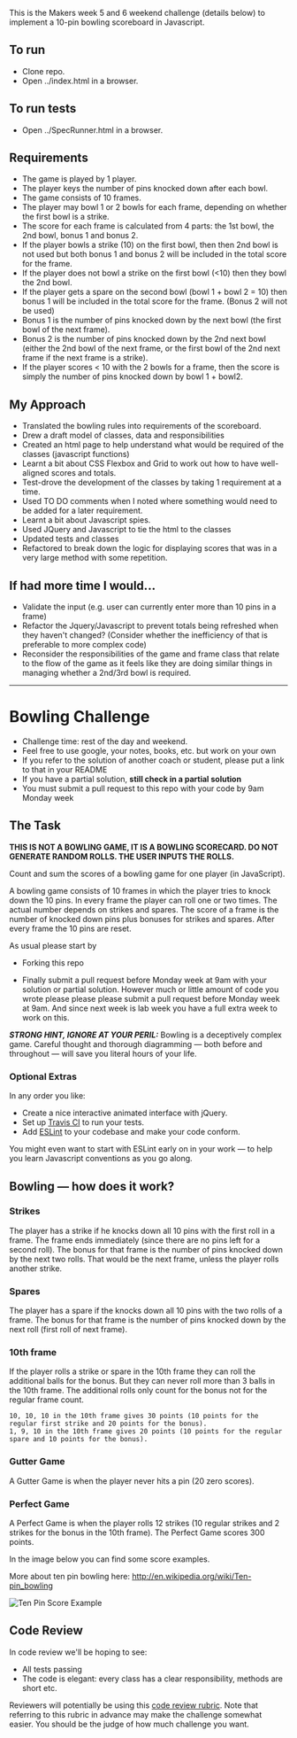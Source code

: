 This is the Makers week 5 and 6 weekend challenge (details below) to implement a 10-pin bowling scoreboard in Javascript.

To run
------
* Clone repo.
* Open ../index.html in a browser.

To run tests
------------
* Open ../SpecRunner.html in a browser.

Requirements
------------
* The game is played by 1 player.
* The player keys the number of pins knocked down after each bowl.
* The game consists of 10 frames.
* The player may bowl 1 or 2 bowls for each frame, depending on whether the first bowl is a strike.
* The score for each frame is calculated from 4 parts: the 1st bowl, the 2nd bowl, bonus 1 and bonus 2.
* If the player bowls a strike (10) on the first bowl, then then 2nd bowl is not used but both bonus 1 and bonus 2 will be included in the total score for the frame.
* If the player does not bowl a strike on the first bowl (<10) then they bowl the 2nd bowl.
* If the player gets a spare on the second bowl (bowl 1 + bowl 2 = 10) then bonus 1 will be included in the total score for the frame. (Bonus 2 will not be used)
* Bonus 1 is the number of pins knocked down by the next bowl (the first bowl of the next frame).
* Bonus 2 is the number of pins knocked down by the 2nd next bowl (either the 2nd bowl of the next frame, or the first bowl of the 2nd next frame if the next frame is a strike).
* If the player scores < 10 with the 2 bowls for a frame, then the score is simply the number of pins knocked down by bowl 1 + bowl2.

My Approach
-----------
* Translated the bowling rules into requirements of the scoreboard.
* Drew a draft model of classes, data and responsibilities
* Created an html page to help understand what would be required of the classes (javascript functions)
* Learnt a bit about CSS Flexbox and Grid to work out how to have well-aligned scores and totals.
* Test-drove the development of the classes by taking 1 requirement at a time.
* Used TO DO comments when I noted where something would need to be added for a later requirement.
* Learnt a bit about Javascript spies.
* Used JQuery and Javascript to tie the html to the classes
* Updated tests and classes 
* Refactored to break down the logic for displaying scores that was in a very large method with some repetition.

If had more time I would...
---------------------------
* Validate the input (e.g. user can currently enter more than 10 pins in a frame)
* Refactor the Jquery/Javascript to prevent totals being refreshed when they haven't changed?  (Consider whether the inefficiency of that is preferable to more complex code)
* Reconsider the responsibilities of the game and frame class that relate to the flow of the game as it feels like they are doing similar things in managing whether a 2nd/3rd bowl is required.


----------------------------------------------------------------------------------------------
Bowling Challenge
=================


* Challenge time: rest of the day and weekend.
* Feel free to use google, your notes, books, etc. but work on your own
* If you refer to the solution of another coach or student, please put a link to that in your README
* If you have a partial solution, **still check in a partial solution**
* You must submit a pull request to this repo with your code by 9am Monday week

## The Task

**THIS IS NOT A BOWLING GAME, IT IS A BOWLING SCORECARD. DO NOT GENERATE RANDOM ROLLS. THE USER INPUTS THE ROLLS.**

Count and sum the scores of a bowling game for one player (in JavaScript).

A bowling game consists of 10 frames in which the player tries to knock down the 10 pins. In every frame the player can roll one or two times. The actual number depends on strikes and spares. The score of a frame is the number of knocked down pins plus bonuses for strikes and spares. After every frame the 10 pins are reset.

As usual please start by

* Forking this repo

* Finally submit a pull request before Monday week at 9am with your solution or partial solution.  However much or little amount of code you wrote please please please submit a pull request before Monday week at 9am.  And since next week is lab week you have a full extra week to work on this.

___STRONG HINT, IGNORE AT YOUR PERIL:___ Bowling is a deceptively complex game. Careful thought and thorough diagramming — both before and throughout — will save you literal hours of your life.

### Optional Extras

In any order you like:

* Create a nice interactive animated interface with jQuery.
* Set up [Travis CI](https://travis-ci.org) to run your tests.
* Add [ESLint](http://eslint.org/) to your codebase and make your code conform.

You might even want to start with ESLint early on in your work — to help you
learn Javascript conventions as you go along.

## Bowling — how does it work?

### Strikes

The player has a strike if he knocks down all 10 pins with the first roll in a frame. The frame ends immediately (since there are no pins left for a second roll). The bonus for that frame is the number of pins knocked down by the next two rolls. That would be the next frame, unless the player rolls another strike.

### Spares

The player has a spare if the knocks down all 10 pins with the two rolls of a frame. The bonus for that frame is the number of pins knocked down by the next roll (first roll of next frame).

### 10th frame

If the player rolls a strike or spare in the 10th frame they can roll the additional balls for the bonus. But they can never roll more than 3 balls in the 10th frame. The additional rolls only count for the bonus not for the regular frame count.

    10, 10, 10 in the 10th frame gives 30 points (10 points for the regular first strike and 20 points for the bonus).
    1, 9, 10 in the 10th frame gives 20 points (10 points for the regular spare and 10 points for the bonus).

### Gutter Game

A Gutter Game is when the player never hits a pin (20 zero scores).

### Perfect Game

A Perfect Game is when the player rolls 12 strikes (10 regular strikes and 2 strikes for the bonus in the 10th frame). The Perfect Game scores 300 points.

In the image below you can find some score examples.

More about ten pin bowling here: http://en.wikipedia.org/wiki/Ten-pin_bowling

![Ten Pin Score Example](images/example_ten_pin_scoring.png)

## Code Review

In code review we'll be hoping to see:

* All tests passing
* The code is elegant: every class has a clear responsibility, methods are short etc.

Reviewers will potentially be using this [code review rubric](docs/review.md).  Note that referring to this rubric in advance may make the challenge somewhat easier.  You should be the judge of how much challenge you want.
